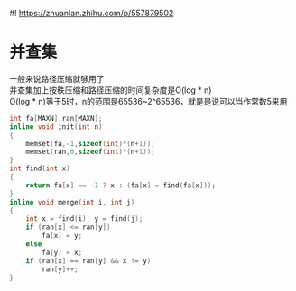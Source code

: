 #! https://zhuanlan.zhihu.com/p/557879502
# 并查集
一般来说路径压缩就够用了  
并查集加上按秩压缩和路径压缩的时间复杂度是O(log * n)  
O(log * n)等于5时，n的范围是65536~2^65536，就是是说可以当作常数5来用  
```cpp
int fa[MAXN],ran[MAXN];
inline void init(int n)
{
    memset(fa,-1,sizeof(int)*(n+1));
    memset(ran,0,sizeof(int)*(n+1));
}
int find(int x)
{
    return fa[x] == -1 ? x : (fa[x] = find(fa[x]));
}
inline void merge(int i, int j)
{
    int x = find(i), y = find(j);
    if (ran[x] <= ran[y])
        fa[x] = y;
    else
        fa[y] = x;
    if (ran[x] == ran[y] && x != y)
        ran[y]++;
}
```